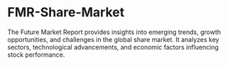 # FMR-Share-Market
The Future Market Report provides insights into emerging trends, growth opportunities, and challenges in the global share market. It analyzes key sectors, technological advancements, and economic factors influencing stock performance.
